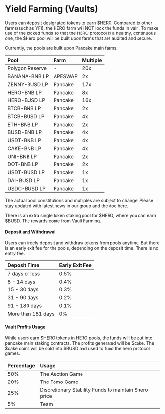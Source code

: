 # Yield Farming \(Vaults\)

Users can deposit designated tokens to earn $HERO. Compared to other farms\(such as YFI\), the HERO farm will NOT lock the funds in vain. To make use of the locked funds so that the HERO protocol is a healthy, continuous one, the $Hero pool will be built upon farms that are audited and secure. 

Currently, the pools are built upon Pancake main farms. 

| Pool | Farm | Multiple |
| :--- | :--- | :--- |
| Polygon Reserve | - | 20x |
| BANANA-BNB LP | APESWAP | 2x |
| ZENNY-BUSD LP | Pancake | 17x |
| HERO-BNB LP | Pancake | 8x |
| HERO-BUSD LP | Pancake | 16x |
| BTCB-BNB LP | Pancake | 2x |
| BTCB-BUSD LP | Pancake | 4x |
| ETH-BNB LP | Pancake | 2x |
| BUSD-BNB LP | Pancake | 4x |
| USDT-BNB LP | Pancake | 4x |
| CAKE-BNB LP | Pancake | 4x |
| UNI-BNB LP | Pancake | 2x |
| DOT-BNB LP | Pancake | 2x |
| USDT-BUSD LP | Pancake | 1x |
| DAI-BUSD LP | Pancake | 1x |
| USDC-BUSD LP | Pancake | 1x |

The actual pool constitutions and multiples are subject to change. Please stay updated with latest news in our group and the doc here. 

There is an extra single token staking pool for $HERO, where you can earn $BUSD. The rewards come from Vault Farming.

#### Deposit and Withdrawal

Users can freely deposit and withdraw tokens from pools anytime. But there is an early exit fee for the pools, depending on the deposit time. There is no entry fee. 

| Deposit Time | Early Exit Fee |
| :--- | :--- |
| 7 days or less | 0.5% |
| 8 - 14 days | 0.4% |
| 15 - 30 days | 0.3% |
| 31 - 90 days | 0.2% |
| 91 - 180 days | 0.1% |
| More than 181 days | 0% |

#### Vault Profits Usage

While users earn $HERO tokens in HERO pools, the funds will be put into pancake main staking contracts. The profits generated will be $cake. The $cake coins will be sold into $BUSD and used to fund the hero protocol games.  

| Percentage | Usage |
| :--- | :--- |
| 50% | The Auction Game  |
| 20% | The Fomo Game |
| 25% | Discretionary Stability Funds to maintain $hero price |
| 5% | Team |



